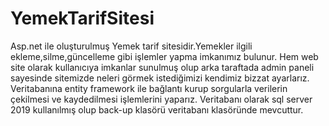 # YemekTarifSitesi
 
Asp.net ile oluşturulmuş Yemek tarif sitesidir.Yemekler ilgili ekleme,silme,güncelleme gibi işlemler yapma imkanımız bulunur.
Hem web site olarak kullanıcıya imkanlar sunulmuş olup arka taraftada admin paneli sayesinde sitemizde neleri görmek istediğimizi kendimiz bizzat ayarlarız.
Veritabanına entity framework ile bağlantı kurup sorgularla verilerin çekilmesi ve kaydedilmesi işlemlerini yaparız. Veritabanı olarak sql server 2019 kullanılmış olup back-up klasörü veritabanı klasöründe mevcuttur.
